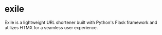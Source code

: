# exile
 Exile is a lightweight URL shortener built with Python's Flask framework and utilizes HTMX for a seamless user experience.
